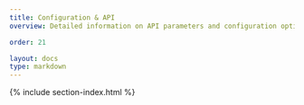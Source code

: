 ```yaml
---
title: Configuration & API
overview: Detailed information on API parameters and configuration options.

order: 21

layout: docs
type: markdown
---
```


{% include section-index.html %}
